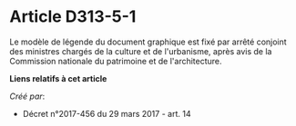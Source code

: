 # Article D313-5-1

Le modèle de légende du document graphique est fixé par arrêté conjoint des ministres chargés de la culture et de
l'urbanisme, après avis de la Commission nationale du patrimoine et de l'architecture.

**Liens relatifs à cet article**

_Créé par_:

  - Décret n°2017-456 du 29 mars 2017 - art. 14
